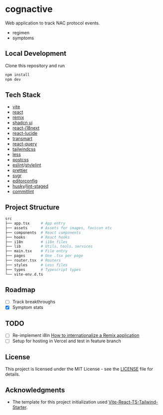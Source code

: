 # cognactive

Web application to track NAC protocol events.

- regimen
- symptoms

## Local Development

Clone this repository and run

```sh
npm install
npm dev
```

## Tech Stack

- [vite](https://vitejs.dev/)
- [react](https://reactjs.org/)
- [remix](https://remix.run)
- [shadcn ui](https://ui.shadcn.com/)
- [react-i18next](https://github.com/i18next/react-i18next)
- [react-lucide](https://lucide.dev/)
- [transmart](https://github.com/Quilljou/transmart)
- [react-query](https://tanstack.com/query/latest/)
- [tailwindcss](https://tailwindcss.com/)
- [less](http://lesscss.org/)
- [postcss](https://postcss.org/)
- [eslint](https://eslint.org/)/[stylelint](https://stylelint.io/)
- [prettier](https://prettier.io/)
- [svgr](https://react-svgr.com/)
- [editorconfig](https://editorconfig.org/)
- [husky](https://typicode.github.io/husky/#/)/[lint-staged](https://github.com/okonet/lint-staged)
- [commitlint](https://commitlint.js.org/)

## Project Structure

```sh
src
├── app.tsx     # App entry
├── assets      # Assets for images, favicon etc
├── components  # React components
├── hooks       # React hooks
├── i18n        # i18n files
├── lib         # Utils、tools、services
├── main.tsx    # File entry
├── pages       # One .tsx per page
├── router.tsx  # Routers
├── styles      # Less files
├── types       # Typescript types
└── vite-env.d.ts
```

## Roadmap

- [ ] Track breakthroughs
- [x] Symptom stats

## TODO

- [ ] Re-implement i8ln [How to internationalize a Remix application](https://locize.com/blog/remix-i18n/)
- [ ] Setup for hosting in Vercel and test in feature branch

## License

This project is licensed under the MIT License - see the [LICENSE](LICENSE) file for details.

## Acknowledgments

- The template for this project initialization used [Vite-React-TS-Tailwind-Starter](https://github.com/Quilljou/vite-react-ts-tailwind-starter).
